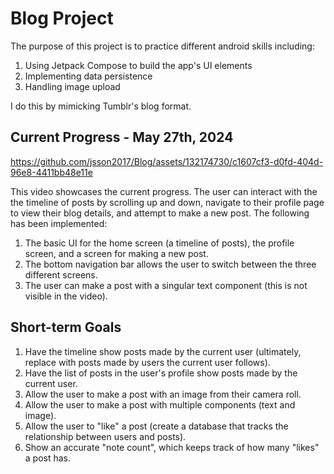 # Blog Project
The purpose of this project is to practice different android skills including:
1. Using Jetpack Compose to build the app's UI elements
2. Implementing data persistence
3. Handling image upload

I do this by mimicking Tumblr's blog format.

## Current Progress - May 27th, 2024
https://github.com/jsson2017/Blog/assets/132174730/c1607cf3-d0fd-404d-96e8-4411bb48e11e

This video showcases the current progress. The user can interact with the the timeline of posts by scrolling up and down, navigate to their profile page to view their blog details, and attempt to make a new post.
The following has been implemented:
1. The basic UI for the home screen (a timeline of posts), the profile screen, and a screen for making a new post.
2. The bottom navigation bar allows the user to switch between the three different screens.
3. The user can make a post with a singular text component (this is not visible in the video).

## Short-term Goals
1. Have the timeline show posts made by the current user (ultimately, replace with posts made by users the current user follows).
2. Have the list of posts in the user's profile show posts made by the current user.
3. Allow the user to make a post with an image from their camera roll.
4. Allow the user to make a post with multiple components (text and image).
5. Allow the user to "like" a post (create a database that tracks the relationship between users and posts).
6. Show an accurate "note count", which keeps track of how many "likes" a post has.
